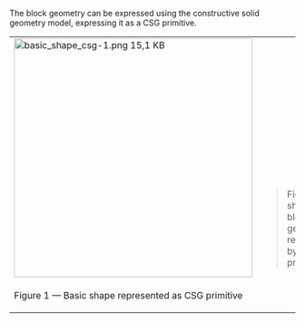 The block geometry can be expressed using the constructive solid geometry model, expressing it as a CSG primitive.

<table summary="CSG type">
 <tr>
  <td>
   <img src="../../../../figures/examples/basic_shape_csg-1.png" width="420" height="420" alt="basic_shape_csg-1.png 15,1 KB">
  </td>
  <td style=" vertical-align:bottom;">
   <blockquote>Figure 1 shows the block geometry represented by an CSG primitive.
   </blockquote>
  </td>
 </tr>
 <tr style="height:20px;">
  <td style=" vertical-align:bottom;">
   <p class="figure">Figure 1 &mdash; Basic shape represented as CSG primitive</p>
  </td>
  <td>&nbsp;
  </td>
 </tr>
</table>
